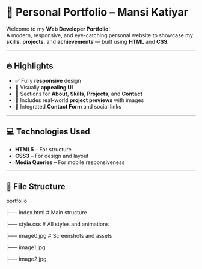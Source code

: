 # 🌟 Personal Portfolio – Mansi Katiyar

Welcome to my **Web Developer Portfolio**!  
A modern, responsive, and eye-catching personal website to showcase my **skills**, **projects**, and **achievements** — built using **HTML** and **CSS**.

---

## 🔥 Highlights

- ✅ Fully **responsive** design
- 🎨 Visually **appealing UI**
- 🧩 Sections for **About**, **Skills**, **Projects**, and **Contact**
- 💼 Includes real-world **project previews** with images
- 💌 Integrated **Contact Form** and social links

---

## 💻 Technologies Used

- **HTML5** – For structure
- **CSS3** – For design and layout
- **Media Queries** – For mobile responsiveness

---

## 📂 File Structure
portfolio

├── index.html # Main structure

├── style.css # All styles and animations

├── image0.jpg # Screenshots and assets

├── image1.jpg

├── image2.jpg

